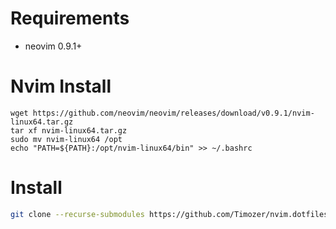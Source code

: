 # Requirements

- neovim 0.9.1+

# Nvim Install

```
wget https://github.com/neovim/neovim/releases/download/v0.9.1/nvim-linux64.tar.gz
tar xf nvim-linux64.tar.gz
sudo mv nvim-linux64 /opt
echo "PATH=${PATH}:/opt/nvim-linux64/bin" >> ~/.bashrc
```

# Install

```sh
git clone --recurse-submodules https://github.com/Timozer/nvim.dotfiles ~/.config/nvim
```
